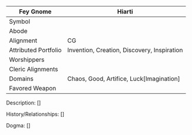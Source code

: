 | Fey Gnome | Hiarti |
| --- | --- |
| Symbol |
| Abode |
| Alignment | CG | 
| Attributed Portfolio | Invention, Creation, Discovery, Inspiration | 
| Worshippers | 
| Cleric Alignments |
| Domains | Chaos, Good, Artifice, Luck[Imagination]
| Favored Weapon |

Description: 
    []

History/Relationships:
    []
    
Dogma: 
    []